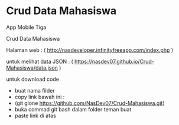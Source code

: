 # Crud Data Mahasiswa
App Mobile  Tiga

Crud Data Mahasiswa

Halaman  web :
( http://nasdeveloper.infinityfreeapp.com/index.php )

untuk melihat data JSON :
( https://nasdev07.github.io/Crud-Mahasiswa/data.json )


untuk download code
- buat nama filder
- copy link bawah ini :
- (git glone https://github.com/NasDev07/Crud-Mahasiswa.git)
- buka commad git bash dalam folder teman buat
- paste link di atas
 
